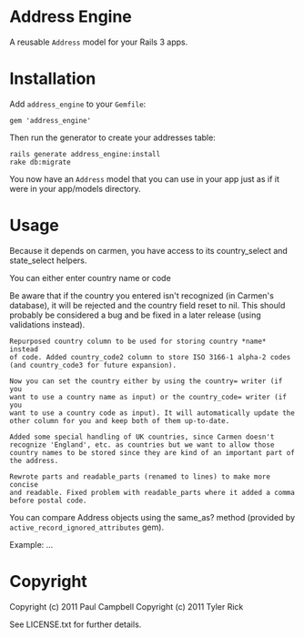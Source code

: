 Address Engine
==============

A reusable `Address` model for your Rails 3 apps.

Installation
============

Add `address_engine` to your `Gemfile`:

    gem 'address_engine'

Then run the generator to create your addresses table:

    rails generate address_engine:install
    rake db:migrate

You now have an `Address` model that you can use in your app just as if it were in your app/models directory.

Usage
=====

Because it depends on carmen, you have access to its country_select and state_select helpers.

You can either enter country name or code

Be aware that if the country you entered isn't recognized (in Carmen's database), it will be rejected and the country field reset to nil. This should probably be considered a bug and be fixed in a later release (using validations instead).

    Repurposed country column to be used for storing country *name* instead
    of code. Added country_code2 column to store ISO 3166-1 alpha-2 codes
    (and country_code3 for future expansion).
    
    Now you can set the country either by using the country= writer (if you
    want to use a country name as input) or the country_code= writer (if you
    want to use a country code as input). It will automatically update the
    other column for you and keep both of them up-to-date.
    
    Added some special handling of UK countries, since Carmen doesn't
    recognize 'England', etc. as countries but we want to allow those
    country names to be stored since they are kind of an important part of
    the address.
    
    Rewrote parts and readable_parts (renamed to lines) to make more concise
    and readable. Fixed problem with readable_parts where it added a comma
    before postal code.
    
You can compare Address objects using the same_as? method (provided by `active_record_ignored_attributes` gem).

Example:
...


Copyright
=========

Copyright (c) 2011 Paul Campbell
Copyright (c) 2011 Tyler Rick

See LICENSE.txt for further details.

